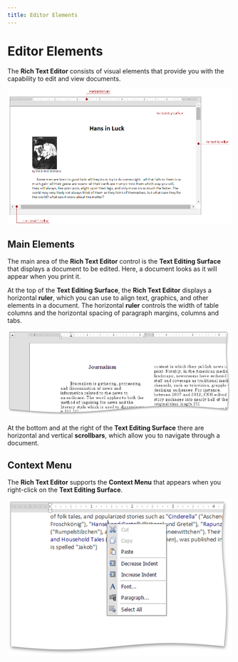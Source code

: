 ```yaml
---
title: Editor Elements
---
```

# Editor Elements
The **Rich Text Editor** consists of visual elements that provide you with the capability to edit and view documents.

![EUD_ASPxRichEdit_VisualElements](../../../images/Img117724.png)

## Main Elements
The main area of the **Rich Text Editor** control is the **Text Editing Surface** that displays a document to be edited. Here, a document looks as it will appear when you print it.

At the top of the **Text Editing Surface**, the **Rich Text Editor** displays a horizontal **ruler**, which you can use to align text, graphics, and other elements in a document. The horizontal **ruler** controls the width of table columns and the horizontal spacing of paragraph margins, columns and tabs.

![EUD_ASPxRichEdit_Rulers](../../../images/Img117725.png)

At the bottom and at the right of the **Text Editing Surface** there are horizontal and vertical **scrollbars**, which allow you to navigate through a document.

## Context Menu
The **Rich Text Editor** supports the **Context Menu** that appears when you right-click on the **Text Editing Surface**.

 

![EUD_ASPxRichEdit_ContextMenu](../../../images/Img117726.png)